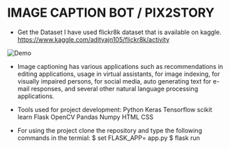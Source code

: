 # IMAGE CAPTION BOT / PIX2STORY

- Get the Dataset
I have used flickr8k dataset that is available on kaggle. 
https://www.kaggle.com/adityajn105/flickr8k/activity

![Demo](https://user-images.githubusercontent.com/56245613/100550109-a71ecd00-329d-11eb-98d9-e84fe43d81b4.png)


- Image captioning has various applications such as recommendations in editing applications, usage in virtual assistants, for image indexing, for visually impaired persons, for social media, auto generating text for e-mail responses, and several other natural language processing applications.

- Tools used for project development:
  Python 
  Keras
  Tensorflow
  scikit learn
  Flask
  OpenCV
  Pandas
  Numpy
  HTML
  CSS
  
- For using the project clone the repository and type the following commands in the termial:
$ set FLASK_APP= app.py
$ flask run
